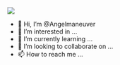 <a href="https://github.com/Angelmaneuver">
  <img align="center" src="https://github-readme-stats-angelmaneuver.vercel.app/api?username=Angelmaneuver&theme=iceberg&show_icons=true&hide_border=false&cache_seconds=86400" />
</a>

- 👋 Hi, I’m @Angelmaneuver
- 👀 I’m interested in ...
- 🌱 I’m currently learning ...
- 💞️ I’m looking to collaborate on ...
- 📫 How to reach me ...

<!---
Angelmaneuver/Angelmaneuver is a ✨ special ✨ repository because its `README.md` (this file) appears on your GitHub profile.
You can click the Preview link to take a look at your changes.
--->
